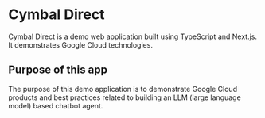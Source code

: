 # Cymbal Direct

Cymbal Direct is a demo web application built using TypeScript and Next.js. It demonstrates Google Cloud technologies.

## Purpose of this app

The purpose of this demo application is to demonstrate Google Cloud products and best practices related to building an LLM (large language model) based chatbot agent.
